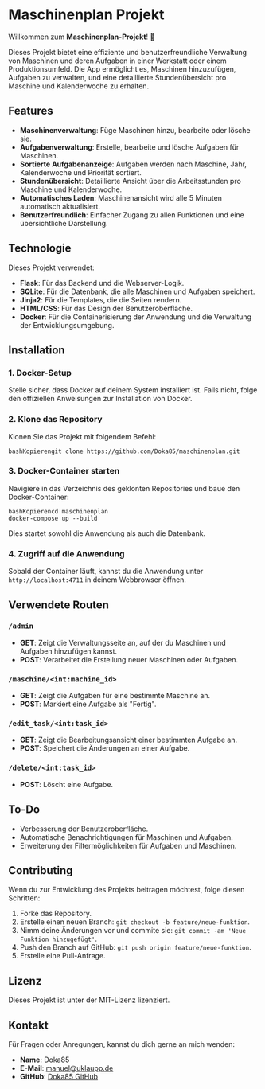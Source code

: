 # Maschinenplan Projekt

Willkommen zum **Maschinenplan-Projekt**! 🎉

Dieses Projekt bietet eine effiziente und benutzerfreundliche Verwaltung von Maschinen und deren Aufgaben in einer Werkstatt oder einem Produktionsumfeld. Die App ermöglicht es, Maschinen hinzuzufügen, Aufgaben zu verwalten, und eine detaillierte Stundenübersicht pro Maschine und Kalenderwoche zu erhalten.

## Features

- **Maschinenverwaltung**: Füge Maschinen hinzu, bearbeite oder lösche sie.
- **Aufgabenverwaltung**: Erstelle, bearbeite und lösche Aufgaben für Maschinen.
- **Sortierte Aufgabenanzeige**: Aufgaben werden nach Maschine, Jahr, Kalenderwoche und Priorität sortiert.
- **Stundenübersicht**: Detaillierte Ansicht über die Arbeitsstunden pro Maschine und Kalenderwoche.
- **Automatisches Laden**: Maschinenansicht wird alle 5 Minuten automatisch aktualisiert.
- **Benutzerfreundlich**: Einfacher Zugang zu allen Funktionen und eine übersichtliche Darstellung.

## Technologie

Dieses Projekt verwendet:

- **Flask**: Für das Backend und die Webserver-Logik.
- **SQLite**: Für die Datenbank, die alle Maschinen und Aufgaben speichert.
- **Jinja2**: Für die Templates, die die Seiten rendern.
- **HTML/CSS**: Für das Design der Benutzeroberfläche.
- **Docker**: Für die Containerisierung der Anwendung und die Verwaltung der Entwicklungsumgebung.

## Installation

### 1. Docker-Setup

Stelle sicher, dass Docker auf deinem System installiert ist. Falls nicht, folge den offiziellen Anweisungen zur Installation von Docker.

### 2. Klone das Repository

Klonen Sie das Projekt mit folgendem Befehl:

```
bashKopierengit clone https://github.com/Doka85/maschinenplan.git
```

### 3. Docker-Container starten

Navigiere in das Verzeichnis des geklonten Repositories und baue den Docker-Container:

```
bashKopierencd maschinenplan
docker-compose up --build
```

Dies startet sowohl die Anwendung als auch die Datenbank.

### 4. Zugriff auf die Anwendung

Sobald der Container läuft, kannst du die Anwendung unter `http://localhost:4711` in deinem Webbrowser öffnen.

## Verwendete Routen

### `/admin`

- **GET**: Zeigt die Verwaltungsseite an, auf der du Maschinen und Aufgaben hinzufügen kannst.
- **POST**: Verarbeitet die Erstellung neuer Maschinen oder Aufgaben.

### `/maschine/<int:machine_id>`

- **GET**: Zeigt die Aufgaben für eine bestimmte Maschine an.
- **POST**: Markiert eine Aufgabe als "Fertig".

### `/edit_task/<int:task_id>`

- **GET**: Zeigt die Bearbeitungsansicht einer bestimmten Aufgabe an.
- **POST**: Speichert die Änderungen an einer Aufgabe.

### `/delete/<int:task_id>`

- **POST**: Löscht eine Aufgabe.

## To-Do

- Verbesserung der Benutzeroberfläche.
- Automatische Benachrichtigungen für Maschinen und Aufgaben.
- Erweiterung der Filtermöglichkeiten für Aufgaben und Maschinen.

## Contributing

Wenn du zur Entwicklung des Projekts beitragen möchtest, folge diesen Schritten:

1. Forke das Repository.
2. Erstelle einen neuen Branch: `git checkout -b feature/neue-funktion`.
3. Nimm deine Änderungen vor und commite sie: `git commit -am 'Neue Funktion hinzugefügt'`.
4. Push den Branch auf GitHub: `git push origin feature/neue-funktion`.
5. Erstelle eine Pull-Anfrage.

## Lizenz

Dieses Projekt ist unter der MIT-Lizenz lizenziert.

## Kontakt

Für Fragen oder Anregungen, kannst du dich gerne an mich wenden:

- **Name**: Doka85
- **E-Mail**: manuel@uklaupp.de
- **GitHub**: [Doka85 GitHub](https://github.com/Doka85)